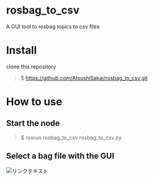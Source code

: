 # rosbag_to_csv

A GUI tool to rosbag topics to csv files

# Install

clone this repository

> $ https://github.com/AtsushiSakai/rosbag_to_csv.git

# How to use

## Start the node

> $ rosrun rosbag_to_csv rosbag_to_csv.py

## Select a bag file with the GUI

![リンクテキスト](https://github.com/AtsushiSakai/rosbag_to_csv/wiki/1.png)

